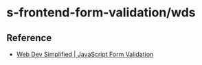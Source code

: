 # s-frontend-form-validation/wds

## Reference

- [Web Dev Simplified | JavaScript Form Validation](https://www.youtube.com/watch?v=In0nB0ABaUk)

